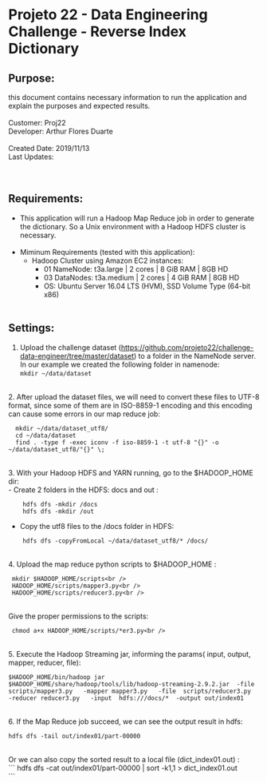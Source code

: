 # Projeto 22 - Data Engineering Challenge - Reverse Index Dictionary <br>

## Purpose: 
  this document contains necessary information to run the application and explain the purposes and expected results.<br />
<br />
Customer: Proj22 <br />
Developer: Arthur Flores Duarte <br />
<br />
Created Date: 2019/11/13 <br />
Last Updates:  <br />
<br /><br />

## Requirements:
- This application will run a Hadoop Map Reduce job in order to generate the dictionary. So a Unix environment with a Hadoop HDFS cluster is necessary. <br /><br />
- Miminum Requirements (tested with this application):
  - Hadoop Cluster using Amazon EC2 instances:
    - 01 NameNode:  t3a.large	 | 2 cores | 8 GiB RAM | 8GB HD
    - 03 DataNodes: t3a.medium | 2 cores | 4 GiB RAM | 8GB HD
    - OS: Ubuntu Server 16.04 LTS (HVM), SSD Volume Type (64-bit x86)
  <br /><br />
  
## Settings:
1. Upload the challenge dataset (https://github.com/projeto22/challenge-data-engineer/tree/master/dataset) to a folder in the NameNode server. In our example we created the following folder in namenode: <br />
  ` mkdir ~/data/dataset  `
  <br />
2. After upload the dataset files, we will need to convert these files to UTF-8 format, since some of them are in ISO-8859-1 encoding and this encoding can cause some errors in our map reduce job: 

  ```
    mkdir ~/data/dataset_utf8/ 
    cd ~/data/dataset  
    find . -type f -exec iconv -f iso-8859-1 -t utf-8 "{}" -o ~/data/dataset_utf8/"{}" \; 
  ```

<br />
3. With your Hadoop HDFS and YARN running, go to the $HADOOP_HOME dir:<br />
  - Create 2 folders in the HDFS: docs and out :
  
  ``` 
      hdfs dfs -mkdir /docs
      hdfs dfs -mkdir /out 
   ```
   
  - Copy the utf8 files to the /docs folder in HDFS:
  
  ``` 
      hdfs dfs -copyFromLocal ~/data/dataset_utf8/* /docs/
  ```
<br />
4. Upload the map reduce python scripts to $HADOOP_HOME :

```
 mkdir $HADOOP_HOME/scripts<br />
 HADOOP_HOME/scripts/mapper3.py<br />
 HADOOP_HOME/scripts/reducer3.py<br />
```

<br />
Give the proper permissions to the scripts:<br />

```
 chmod a+x HADOOP_HOME/scripts/*er3.py<br />
``` 

<br />
5. Execute the Hadoop Streaming jar, informing the params( input, output, mapper, reducer, file): <br />

```
$HADOOP_HOME/bin/hadoop jar $HADOOP_HOME/share/hadoop/tools/lib/hadoop-streaming-2.9.2.jar  -file scripts/mapper3.py   -mapper mapper3.py   -file  scripts/reducer3.py  -reducer reducer3.py   -input  hdfs:///docs/*  -output out/index01
```

<br />
6. If the Map Reduce job succeed, we can see the output result in hdfs:<br />

` hdfs dfs -tail out/index01/part-00000 `

<br />
Or we can also copy the sorted result to a local file (dict_index01.out) :<br />
```
hdfs dfs -cat out/index01/part-00000 | sort -k1,1 > dict_index01.out<br />
```
<br /><br />



